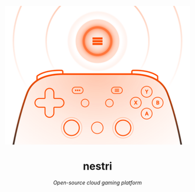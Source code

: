<p align="center">
    <a href="https://nestri.io">
        <img src="apps/docs/public/README.png" />
    </a>
</p>

<h1 align="center">nestri</h1>
<p align="center"><i>Open-source cloud gaming platform</i></p>

</h1>
</div>